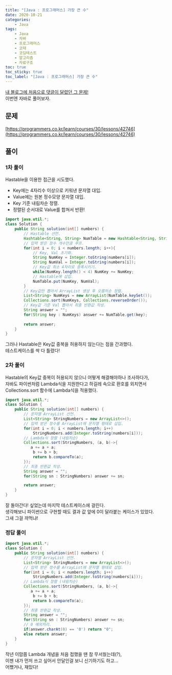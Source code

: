 ```yaml
---
title: "[Java : 프로그래머스] 가장 큰 수"
date: 2020-10-21
categories:
    - Java
tags:
    - Java
    - 자바
    - 프로그래머스
    - 코테
    - 코딩테스트
    - 알고리즘
    - 자료구조
toc: true
toc_sticky: true
toc_label: "[Java : 프로그래머스] 가장 큰 수"
---
```

[내 블로그에 처음으로 댓글이 달렸던 그 문제!](https://hyeon9mak.github.io/python/Python-프로그래머스-가장_큰_수/)  
이번엔 자바로 풀어보자.  

## 문제
[https://programmers.co.kr/learn/courses/30/lessons/42746](https://programmers.co.kr/learn/courses/30/lessons/42746)

## 풀이
### 1차 풀이
Hastable을 이용한 접근을 시도했다.  

- Key에는 4자리수 이상으로 키워낸 문자열 대입.  
- Value에는 원본 정수모양 문자열 대입.  
- Key 기준 내림차순 정렬.
- 정렬된 순서대로 Value를 합쳐서 반환!

```java
import java.util.*;
class Solution {
    public String solution(int[] numbers) {
        // Hastable 선언.
        Hashtable<String, String> NumTable = new Hashtable<String, String>();
        // 입력 받은 정수 개수만큼 루프.
        for(int i = 0; i < numbers.length; i++){
            // Key, Val 초기화.
            String NumKey = Integer.toString(numbers[i]);
            String NumVal = Integer.toString(numbers[i]);
            // Key값 최소 4자리로 증폭시키기.
            while(NumKey.length() < 4) NumKey += NumKey;
            // Hastable에 삽입.
            NumTable.put(NumKey, NumVal);    
        }
        // Key값만 뽑아서 ArrayList 생성 후 오름차순 정렬.
        List<String> NumKeys = new ArrayList(NumTable.keySet());
        Collections.sort(NumKeys, Collections.reverseOrder());
        // Key값 기준 Val 뽑아서 최종 반환값 작성.
        String answer = "";
        for(String key : NumKeys) answer += NumTable.get(key);
        
        return answer;
    }
}
```
그러나 Hastable은 Key값 중복을 허용하지 않는다는 점을 간과했다.  
테스트케이스를 싹 다 틀렸다!
  

### 2차 풀이
Hastable의 Key값 중복이 허용되지 않으니 어떻게 해결해야하나 조사하다가,  
자바도 파이썬처럼 Lambda식을 지원한다고 하길레 속으로 환호를 외치면서  
Collections.sort 함수에 Lambda식을 적용했다.

```java
import java.util.*;
class Solution {
    public String solution(int[] numbers) {
        // 문자열 ArrayList 선언.
        List<String> StringNumbers = new ArrayList<>();
        // 입력 받은 정수를 ArrayList에 문자열 형태로 삽입.
        for(int i = 0; i < numbers.length; i++)
            StringNumbers.add(Integer.toString(numbers[i]));
        // Lambda식 정렬 (내림차순)
        Collections.sort(StringNumbers, (a, b)->{
           a += a + a;
            b += b + b;
            return b.compareTo(a);
        });
        // 최종 반환값 작성.
        String answer = "";
        for(String sn : StringNumbers) answer += sn;

        return answer;
    }
}
```
잘 돌아간다! 싶었는데 마지막 테스트케이스에 걸린다.  
생각해보니 파이썬으로 구현할 때도 결과 값 앞에 0이 달라붙는 케이스가 있었다.  
그새 그걸 까먹냐!  
  
### 정답 풀이
```java
import java.util.*;
class Solution {
    public String solution(int[] numbers) {
        // 문자열 ArrayList 선언.
        List<String> StringNumbers = new ArrayList<>();
        // 입력 받은 정수를 ArrayList에 문자열 형태로 삽입.
        for(int i = 0; i < numbers.length; i++)
            StringNumbers.add(Integer.toString(numbers[i]));
        // Lambda식 정렬 (내림차순)
        Collections.sort(StringNumbers, (a, b)->{
           a += a + a;
            b += b + b;
            return b.compareTo(a);
        });
        // 최종 반환값 작성.
        String answer = "";
        for(String sn : StringNumbers) answer += sn;
        // 0 예외처리.
        if(answer.charAt(0) == '0') return "0";
        else return answer;
    }
}
```
작년 이맘쯤 Lambda 개념을 처음 접했을 땐 참 무서웠는데(?),  
이젠 내가 먼저 쓰고 싶어서 안달인걸 보니 신기하기도 하고...  
어쨌거나, 재밌다!  